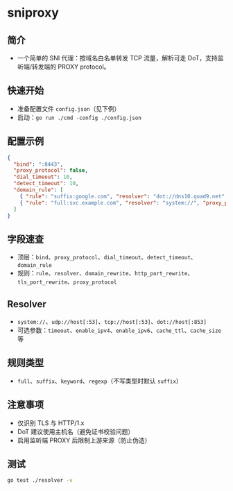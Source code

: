 sniproxy
===

## 简介
- 一个简单的 SNI 代理：按域名白名单转发 TCP 流量，解析可走 DoT，支持监听端/转发端的 PROXY protocol。

## 快速开始
- 准备配置文件 `config.json`（见下例）
- 启动：`go run ./cmd -config ./config.json`

## 配置示例
```json
{
  "bind": ":8443",
  "proxy_protocol": false,
  "dial_timeout": 10,
  "detect_timeout": 10,
  "domain_rule": [
    { "rule": "suffix:google.com", "resolver": "dot://dns10.quad9.net", "tls_port_rewrite": 443 },
    { "rule": "full:svc.example.com", "resolver": "system://", "proxy_protocol": true }
  ]
}
```
## 字段速查
- 顶层：`bind`、`proxy_protocol`、`dial_timeout`、`detect_timeout`、`domain_rule`
- 规则：`rule`、`resolver`、`domain_rewrite`、`http_port_rewrite`、`tls_port_rewrite`、`proxy_protocol`

## Resolver
- `system://`、`udp://host[:53]`、`tcp://host[:53]`、`dot://host[:853]`
- 可选参数：`timeout`、`enable_ipv4`、`enable_ipv6`、`cache_ttl`、`cache_size` 等

## 规则类型
- `full`、`suffix`、`keyword`、`regexp`（不写类型时默认 `suffix`）

## 注意事项
- 仅识别 TLS 与 HTTP/1.x
- DoT 建议使用主机名（避免证书校验问题）
- 启用监听端 PROXY 后限制上游来源（防止伪造）

## 测试
```bash
go test ./resolver -v
```
